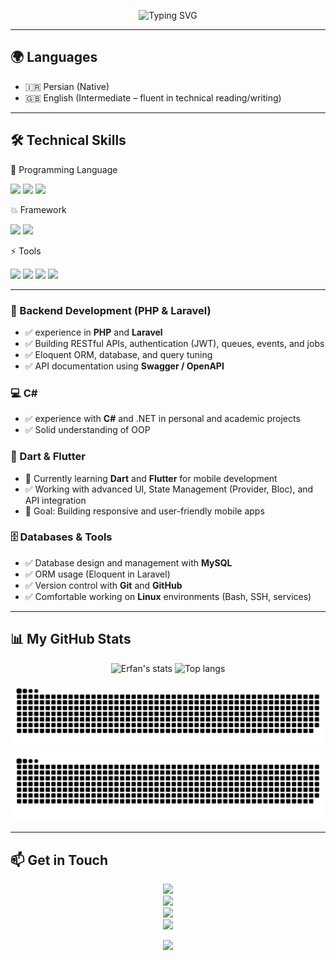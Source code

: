 <p align="center">
  <img src="https://readme-typing-svg.herokuapp.com?font=Fira+Code&size=28&duration=3000&pause=1000&color=55efc4&center=true&vCenter=true&width=600&lines=Hi+👋,+I'm+Erfan+Mohseni!;A+Passionate+Backend+Developer;Love+Coding+%26+Learning+New+Things" alt="Typing SVG" />
</p>

---

## 🌍 Languages
- 🇮🇷 Persian (Native)  
- 🇬🇧 English (Intermediate – fluent in technical reading/writing)

---

## 🛠️ Technical Skills  

 🚀 Programming Language
<p alien="left"> 
  <img src="https://img.shields.io/badge/PHP-777BB4?style=for-the-badge&logo=php&logoColor=white"/>
  <img src="https://img.shields.io/badge/C%23-239120?style=for-the-badge&logo=c-sharp&logoColor=white"/>
  <img src="https://img.shields.io/badge/Dart-0175C2?style=for-the-badge&logo=dart&logoColor=white"/>
</p>
 💥 Framework
<p align="left">
  <img src="https://img.shields.io/badge/Laravel-FF2D20?style=for-the-badge&logo=laravel&logoColor=white"/>
  <img src="https://img.shields.io/badge/Flutter-02569B?style=for-the-badge&logo=flutter&logoColor=white"/>
</p>
⚡️ Tools
<p align="left">
  <img src="https://img.shields.io/badge/Git-F05032?style=for-the-badge&logo=git&logoColor=white"/>
  <img src="https://img.shields.io/badge/Swagger-85EA2D?style=for-the-badge&logo=swagger&logoColor=black"/>
  <img src="https://img.shields.io/badge/Linux-FCC624?style=for-the-badge&logo=linux&logoColor=black"/>
  <img src="https://img.shields.io/badge/MySQL-4479A1?style=for-the-badge&logo=mysql&logoColor=white"/>
</p>

---

### 🔧 Backend Development (PHP & Laravel)
- ✅ experience in **PHP** and **Laravel**
- ✅ Building RESTful APIs, authentication (JWT), queues, events, and jobs
- ✅ Eloquent ORM, database, and query tuning
- ✅ API documentation using **Swagger / OpenAPI**

### 💻 C#
- ✅ experience with **C#** and .NET in personal and academic projects
- ✅ Solid understanding of OOP

### 📱 Dart & Flutter
- 🌱 Currently learning **Dart** and **Flutter** for mobile development
- ✅ Working with advanced UI, State Management (Provider, Bloc), and API integration
- 🎯 Goal: Building responsive and user-friendly mobile apps

### 🗄️ Databases & Tools
- ✅ Database design and management with **MySQL**
- ✅ ORM usage (Eloquent in Laravel)
- ✅ Version control with **Git** and **GitHub**
- ✅ Comfortable working on **Linux** environments (Bash, SSH, services)

---

## 📊 My GitHub Stats  

<p align="center">
  <img src="https://github-readme-stats.vercel.app/api?username=ErfanMohseni20&show_icons=true&theme=radical&border_color=55efc4" height="160" alt="Erfan's stats"/>
  <img src="https://github-readme-stats.vercel.app/api/top-langs/?username=ErfanMohseni20&layout=compact&theme=radical&border_color=55efc4" height="160" alt="Top langs"/>
</p>

<!-- Snake contribution graph -->
<p align="center">
  <img src="https://raw.githubusercontent.com/Platane/snk/output/github-contribution-grid-snake.svg#gh-light-mode-only" alt="GitHub Snake Light"/>
  <img src="https://raw.githubusercontent.com/Platane/snk/output/github-contribution-grid-snake-dark.svg#gh-dark-mode-only" alt="GitHub Snake Dark"/>
</p>


---

## 📫 Get in Touch  
<p align="center">
  <a href="mailto:erfanmohseni406@email.com"><img src="https://img.shields.io/badge/Email-erfanmohseni406%40email.com-0d1117?style=for-the-badge&logo=gmail&logoColor=white" /></a>
  <br>
  <a href="https://twitter.com/ERFANMOHSENI13"><img src="https://img.shields.io/badge/Twitter-@ERFANMOHSENI13-0d1117?style=for-the-badge&logo=x&logoColor=white" /></a>
  <br>
  <a href="https://t.me/ErfanMohseni20"><img src="https://img.shields.io/badge/Telegram-@ErfanMohseni20-0d1117?style=for-the-badge&logo=telegram" /></a>
  <br>
  <a href="https://www.instagram.com/erfan_mohseni_406/"><img src="https://img.shields.io/badge/Instagram-erfan_mohseni_406-0d1117?style=for-the-badge&logo=instagram" /></a>
</p>


<!-- Animated footer -->
<p align="center">
  <img src="https://capsule-render.vercel.app/api?type=waving&color=gradient&height=100&section=footer"/>
</p>







